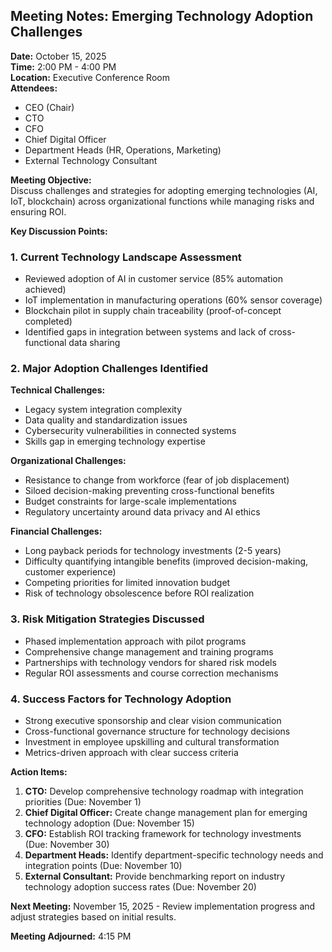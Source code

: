 ## Meeting Notes: Emerging Technology Adoption Challenges

**Date:** October 15, 2025  
**Time:** 2:00 PM - 4:00 PM  
**Location:** Executive Conference Room  
**Attendees:**  
- CEO (Chair)  
- CTO  
- CFO  
- Chief Digital Officer  
- Department Heads (HR, Operations, Marketing)  
- External Technology Consultant  

**Meeting Objective:**  
Discuss challenges and strategies for adopting emerging technologies (AI, IoT, blockchain) across organizational functions while managing risks and ensuring ROI.

**Key Discussion Points:**

### 1. Current Technology Landscape Assessment
- Reviewed adoption of AI in customer service (85% automation achieved)  
- IoT implementation in manufacturing operations (60% sensor coverage)  
- Blockchain pilot in supply chain traceability (proof-of-concept completed)  
- Identified gaps in integration between systems and lack of cross-functional data sharing  

### 2. Major Adoption Challenges Identified
**Technical Challenges:**  
- Legacy system integration complexity  
- Data quality and standardization issues  
- Cybersecurity vulnerabilities in connected systems  
- Skills gap in emerging technology expertise  

**Organizational Challenges:**  
- Resistance to change from workforce (fear of job displacement)  
- Siloed decision-making preventing cross-functional benefits  
- Budget constraints for large-scale implementations  
- Regulatory uncertainty around data privacy and AI ethics  

**Financial Challenges:**  
- Long payback periods for technology investments (2-5 years)  
- Difficulty quantifying intangible benefits (improved decision-making, customer experience)  
- Competing priorities for limited innovation budget  
- Risk of technology obsolescence before ROI realization  

### 3. Risk Mitigation Strategies Discussed
- Phased implementation approach with pilot programs  
- Comprehensive change management and training programs  
- Partnerships with technology vendors for shared risk models  
- Regular ROI assessments and course correction mechanisms  

### 4. Success Factors for Technology Adoption
- Strong executive sponsorship and clear vision communication  
- Cross-functional governance structure for technology decisions  
- Investment in employee upskilling and cultural transformation  
- Metrics-driven approach with clear success criteria  

**Action Items:**

1. **CTO:** Develop comprehensive technology roadmap with integration priorities (Due: November 1)  
2. **Chief Digital Officer:** Create change management plan for emerging technology adoption (Due: November 15)  
3. **CFO:** Establish ROI tracking framework for technology investments (Due: November 30)  
4. **Department Heads:** Identify department-specific technology needs and integration points (Due: November 10)  
5. **External Consultant:** Provide benchmarking report on industry technology adoption success rates (Due: November 20)  

**Next Meeting:** November 15, 2025 - Review implementation progress and adjust strategies based on initial results.

**Meeting Adjourned:** 4:15 PM